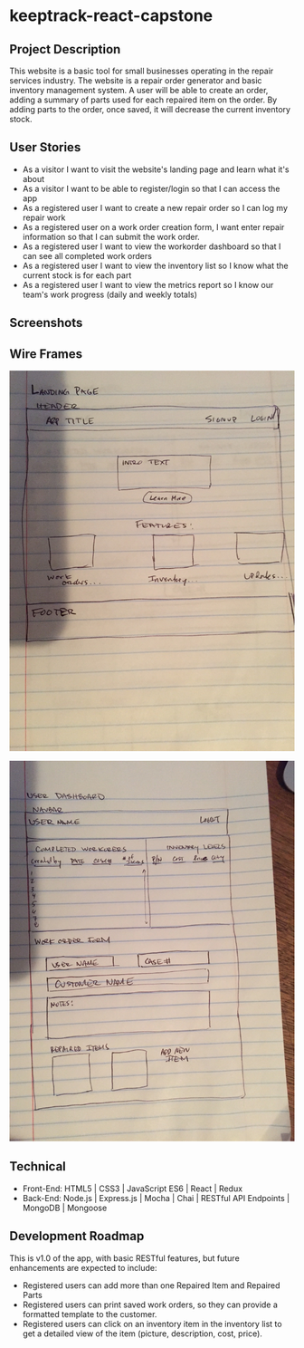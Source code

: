 # keeptrack-react-capstone

## Project Description
This website is a basic tool for small businesses operating in the repair services industry.  The website is a repair order generator and basic inventory management system.  A user will be able to create an order, adding a summary of parts used for each repaired item on the order.  By adding parts to the order, once saved, it will decrease the current inventory stock.

<!--### [*** Live Preview - Community Water***](https://community-water.herokuapp.com/)-->

## User Stories
* As a visitor I want to visit the website's landing page and learn what it's about
* As a visitor I want to be able to register/login so that I can access the app
* As a registered user I want to create a new repair order so I can log my repair work
* As a registered user on a work order creation form, I want enter repair information so that I can submit the work order.
* As a registered user I want to view the workorder dashboard so that I can see all completed work orders
* As a registered user I want to view the inventory list so I know what the current stock is for each part
* As a registered user I want to view the metrics report so I know our team's work progress (daily and weekly totals)

## Screenshots



## Wire Frames
![Landing Page & Learn More](github-images/landingpage-wireframe.JPG)

![User Dashbord](github-images/dashboard-wireframe.JPG)

## Technical
* Front-End: HTML5 | CSS3 | JavaScript ES6 | React | Redux
* Back-End: Node.js | Express.js | Mocha | Chai | RESTful API Endpoints | MongoDB | Mongoose

## Development Roadmap
This is v1.0 of the app, with basic RESTful features, but future enhancements are expected to include:
* Registered users can add more than one Repaired Item and Repaired Parts
* Registered users can print saved work orders, so they can provide a formatted template to the customer.
* Registered users can click on an inventory item in the inventory list to get a detailed view of the item (picture, description, cost, price).

